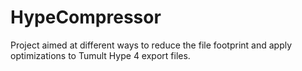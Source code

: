 # HypeCompressor
Project aimed at different ways to reduce the file footprint and apply optimizations to Tumult Hype 4 export files.
